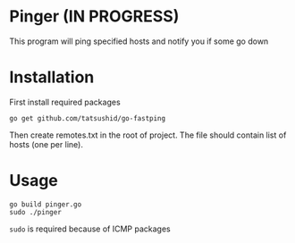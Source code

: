 # Pinger (IN PROGRESS)

This program will ping specified hosts and notify you if some go down

# Installation

First install required packages

```
go get github.com/tatsushid/go-fastping
```

Then create remotes.txt in the root of project. The file should contain list of hosts (one per line).

# Usage

```
go build pinger.go
sudo ./pinger
```

`sudo` is required because of ICMP packages